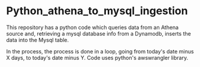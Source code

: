 # Python_athena_to_mysql_ingestion
This repository has a python code which queries data from an Athena source and, retrieving a mysql database info from a Dynamodb, inserts the data into the Mysql table.

In the process, the process is done in a loop, going from today's date minus X days, to today's date minus Y.
Code uses python's awswrangler library.
